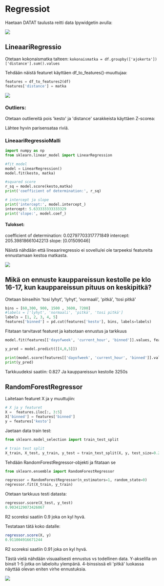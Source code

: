 # Regressiot


Haetaan DATAT taulusta reitti data Ipywidgetin avulla:

![](https://gitlab.dclabra.fi/wiki/uploads/upload_0442e830d3497f36763d6aa2ea44d71e.PNG)


## LineaariRegressio

Otetaan kokonaismatka talteen:
```kokonaismatka = df.groupby(['ajokerta'])['distance'].sum().values```

Tehdään näistä featuret käyttäen df_to_features()-muuttujaa:

```python
features = df_to_features2(df)
features['distance'] = matka
```


![](https://gitlab.dclabra.fi/wiki/uploads/upload_f9fe9439fd497d134043934a19a18435.PNG)



### Outliers:
Otetaan outliereitä pois 'kesto' ja 'distance' sarakkeista käyttäen Z-scorea:

Lähtee hyvin parisensataa riviä.


### LineaariRegressioMalli



```python
import numpy as np
from sklearn.linear_model import LinearRegression

#fit model
model = LinearRegression()
model.fit(kesto, matka)

#squared score
r_sq = model.score(kesto,matka)
print('coefficient of determination:', r_sq)

# intercept ja slope
print('intercept:', model.intercept_)
intercept: 5.633333333333329
print('slope:', model.coef_)

```

#### Tulokset:

coefficient of determination: 0.02797703317771849
intercept: 205.39818661042213
slope: [0.01509046]

Näistä nähdään että lineaariregressio ei sovellu/ei ole tarpeeksi featureita ennustamaan kestoa matkasta.

![](https://gitlab.dclabra.fi/wiki/uploads/upload_5cedfb24e8dba5c4c15c0308899f2181.PNG)

## Mikä on ennuste kauppareissun kestolle pe klo 16-17, kun kauppareissun pituus on keskipitkä?

Otetaan binseihin 'tosi lyhyt', 'lyhyt', 'normaali', 'pitkä', 'tosi pitkä'
```python
bins = [60,300, 900, 1500 , 3600, 7200]
#labels = ['lyhyt', 'normaali', 'pitkä', 'tosi pitkä']
labels = [1, 2, 3, 4, 5]
features['binned'] = pd.cut(features['kesto'], bins, labels=labels)
```

Fitataan tarvitavat featuret ja katsotaan ennustus ja tarkkuus
```python
model.fit(features[['dayofweek', 'current_hour', 'binned']].values, features.kesto)

y_pred = model.predict([[4,0,5]])

print(model.score(features[['dayofweek', 'current_hour', 'binned']].values, features.kesto))
print(y_pred)
```

Tarkkuudeksi saatiin: 0.827
Ja kauppareissun kestolle 3250s


## RandomForestRegressor

Laitetaan featuret X ja y muuttujiin:


```python
# X ja y featuret
X =  features.iloc[:, 3:5]
X['binned'] = features['binned']
y = features['kesto']
```


Jaetaan data train test:

```python
from sklearn.model_selection import train_test_split

# train test split
X_train, X_test, y_train, y_test = train_test_split(X, y, test_size=0.2, random_state=0)
```

Tehdään RandomForestRegressor-objekti ja fitataan se
```python
from sklearn.ensemble import RandomForestRegressor

regressor = RandomForestRegressor(n_estimators=1, random_state=0)
regressor.fit(X_train, y_train)
```
 Otetaan tarkkuus testi datasta:
```p
regressor.score(X_test, y_test)
0.9034129073426067
```

R2 scoreksi saatiin 0.9 joka on kyl hyvä.

Testataan tätä koko datalle:
```r
regressor.score(X, y)
0.911004916671244
```
R2 scoreksi saatiin 0.91 joka on kyl hyvä.

Tästä vielä nähdään visuaalisesti ennustus vs todellinen data. Y-akselilla on binsit 1-5 jotka on labeloitu ylempänä. 4-binssissä eli 'pitkä' luokassa näyttää olevan eniten virhe ennustuksia.

![](https://gitlab.dclabra.fi/wiki/uploads/upload_af71747f672b59ba195819895a306b5a.PNG)


